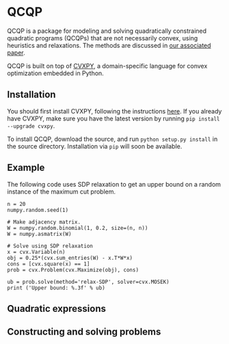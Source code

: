 QCQP
====

QCQP is a package for modeling and solving quadratically constrained quadratic programs (QCQPs) that are not necessarily convex, using heuristics and relaxations. The methods are discussed in [our associated paper](http://stanford.edu/class/ee364b/lectures/relaxations.pdf).

QCQP is built on top of [CVXPY](http://www.cvxpy.org/), a domain-specific language for convex optimization embedded in Python.

Installation
------------
You should first install CVXPY, following the instructions [here](http://www.cvxpy.org/). If you already have CVXPY, make sure you have the latest version by running ``pip install --upgrade cvxpy``.

To install QCQP, download the source, and run ``python setup.py install`` in the source directory.
Installation via ``pip`` will soon be available. 

Example
-------
The following code uses SDP relaxation to get an upper bound on a random instance of the maximum cut problem.
```
n = 20
numpy.random.seed(1)

# Make adjacency matrix.
W = numpy.random.binomial(1, 0.2, size=(n, n))
W = numpy.asmatrix(W)

# Solve using SDP relaxation
x = cvx.Variable(n)
obj = 0.25*(cvx.sum_entries(W) - x.T*W*x)
cons = [cvx.square(x) == 1]
prob = cvx.Problem(cvx.Maximize(obj), cons)

ub = prob.solve(method='relax-SDP', solver=cvx.MOSEK)
print ('Upper bound: %.3f' % ub)
```

Quadratic expressions
---------------------

Constructing and solving problems
---------------------------------
